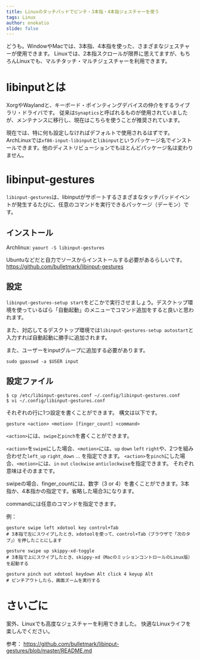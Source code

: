 ```yaml
---
title: Linuxのタッチパッドでピンチ・3本指・4本指ジェスチャーを使う
tags: Linux
author: onokatio
slide: false
---
```

どうも。WindowやMacでは、3本指、4本指を使った、さまざまなジェスチャーが使用できます。
Linuxでは、2本指スクロールが限界に思えてますが、もちろんLinuxでも、マルチタッチ・マルチジェスチャーを利用できます。

# libinputとは

XorgやWaylandと、キーボード・ポインティングデバイスの仲介をするライブラリ・ドライバです。
従来は`Synaptics`と呼ばれるものが使用されていましたが、メンテナンスに移行し、現在はこちらを使うことが推奨されています。

現在では、特に何も設定しなければデフォルトで使用されるはずです。
ArchLinuxでは`xf86-input-libinput`と`libinput`というパッケージ名でインストールできます。他のディストリビューションでもほとんどパッケージ名は変わりません。

# libinput-gestures

`libinput-gestures`は、libinputがサポートするさまざまなタッチパッドイベントが発生するたびに、任意のコマンドを実行できるパッケージ（デーモン）です。

## インストール

Archlinux: `yaourt -S libinput-gestures`

Ubuntuなどだと自力でソースからインストールする必要があるらしいです。
https://github.com/bulletmark/libinput-gestures

## 設定

`libinput-gestures-setup start`をどこかで実行させましょう。デスクトップ環境を使っているばら「自動起動」のメニューでコマンド追加をすると良いと思われます。

また、対応してるデスクトップ環境では`libinput-gestures-setup autostart`と入力すれば自動起動に勝手に追加されます。


また、ユーザーをinputグループに追加する必要があります。

```
sudo gpasswd -a $USER input
```

## 設定ファイル

```
$ cp /etc/libinput-gestures.conf ~/.config/libinput-gestures.conf
$ vi ~/.config/libinput-gestures.conf
```


それぞれの行に1つ設定を書くことができます。
構文は以下です。

```
gesture <action> <motion> [finger_count] <command>
```

`<action>`には、`swipe`と`pinch`を書くことができます。

`<action>`を`swipe`にした場合、`<motion>`には、`up` `down` `left` `right`や、2つを組み合わせた`left_up` `right_down` ... を指定できます。
`<action>`を`pinch`にした場合、`<motion>`には、`in` `out` `clockwise` `anticlockwise`を指定できます。
それぞれ意味はそのままです。

swipeの場合、finger_countには、数字（3 or 4）を書くことができます。3本指か、4本指かの指定です。省略した場合3になります。

commandには任意のコマンドを指定できます。

例：

```
gesture swipe left xdotool key control+Tab
# 3本指で左にスワイプしたとき、xdotoolを使って、control+Tab（ブラウザで「次のタブ」）を押したことにします

gesture swipe up skippy-xd-toggle
# 3本指で上にスワイプしたとき、skippy-xd（MacのミッションコントロールのLinux版）を起動する

gesture pinch out xdotool keydown Alt click 4 keyup Alt
# ピンチアウトしたら、画面ズームを実行する
```

# さいごに

案外、Linuxでも高度なジェスチャーを利用できました。
快適なLinuxライフを楽しんでください。

参考： https://github.com/bulletmark/libinput-gestures/blob/master/README.md

